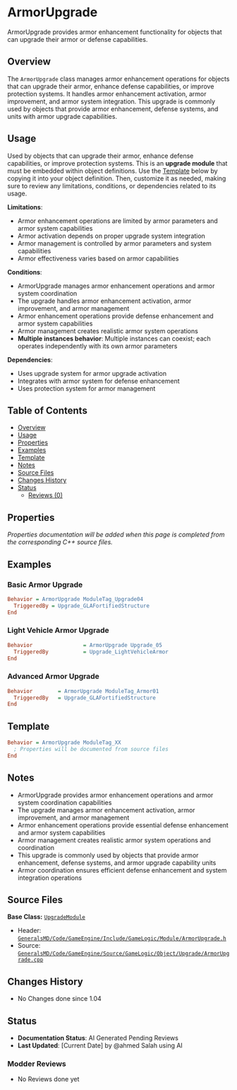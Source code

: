 # ArmorUpgrade

ArmorUpgrade provides armor enhancement functionality for objects that can upgrade their armor or defense capabilities.

## Overview

The `ArmorUpgrade` class manages armor enhancement operations for objects that can upgrade their armor, enhance defense capabilities, or improve protection systems. It handles armor enhancement activation, armor improvement, and armor system integration. This upgrade is commonly used by objects that provide armor enhancement, defense systems, and units with armor upgrade capabilities.

## Usage

Used by objects that can upgrade their armor, enhance defense capabilities, or improve protection systems. This is an **upgrade module** that must be embedded within object definitions. Use the [Template](#template) below by copying it into your object definition. Then, customize it as needed, making sure to review any limitations, conditions, or dependencies related to its usage.

**Limitations**:
- Armor enhancement operations are limited by armor parameters and armor system capabilities
- Armor activation depends on proper upgrade system integration
- Armor management is controlled by armor parameters and system capabilities
- Armor effectiveness varies based on armor capabilities

**Conditions**:
- ArmorUpgrade manages armor enhancement operations and armor system coordination
- The upgrade handles armor enhancement activation, armor improvement, and armor management
- Armor enhancement operations provide defense enhancement and armor system capabilities
- Armor management creates realistic armor system operations
- **Multiple instances behavior**: Multiple instances can coexist; each operates independently with its own armor parameters

**Dependencies**:
- Uses upgrade system for armor upgrade activation
- Integrates with armor system for defense enhancement
- Uses protection system for armor management

## Table of Contents

- [Overview](#overview)
- [Usage](#usage)
- [Properties](#properties)
- [Examples](#examples)
- [Template](#template)
- [Notes](#notes)
- [Source Files](#source-files)
- [Changes History](#changes-history)
- [Status](#status)
  - [Reviews (0)](#modder-reviews)

## Properties

*Properties documentation will be added when this page is completed from the corresponding C++ source files.*

## Examples

### Basic Armor Upgrade
```ini
Behavior = ArmorUpgrade ModuleTag_Upgrade04
  TriggeredBy = Upgrade_GLAFortifiedStructure
End
```

### Light Vehicle Armor Upgrade
```ini
Behavior                = ArmorUpgrade Upgrade_05
  TriggeredBy           = Upgrade_LightVehicleArmor
End
```

### Advanced Armor Upgrade
```ini
Behavior        = ArmorUpgrade ModuleTag_Armor01
  TriggeredBy   = Upgrade_GLAFortifiedStructure
End
```

## Template

```ini
Behavior = ArmorUpgrade ModuleTag_XX
  ; Properties will be documented from source files
End
```

## Notes

- ArmorUpgrade provides armor enhancement operations and armor system coordination capabilities
- The upgrade manages armor enhancement activation, armor improvement, and armor management
- Armor enhancement operations provide essential defense enhancement and armor system capabilities
- Armor management creates realistic armor system operations and coordination
- This upgrade is commonly used by objects that provide armor enhancement, defense systems, and armor upgrade capability units
- Armor coordination ensures efficient defense enhancement and system integration operations

## Source Files

**Base Class:** [`UpgradeModule`](../../GeneralsMD/Code/GameEngine/Include/GameLogic/Module/UpgradeModule.h)

- Header: [`GeneralsMD/Code/GameEngine/Include/GameLogic/Module/ArmorUpgrade.h`](../../GeneralsMD/Code/GameEngine/Include/GameLogic/Module/ArmorUpgrade.h)
- Source: [`GeneralsMD/Code/GameEngine/Source/GameLogic/Object/Upgrade/ArmorUpgrade.cpp`](../../GeneralsMD/Code/GameEngine/Source/GameLogic/Object/Upgrade/ArmorUpgrade.cpp)

## Changes History

- No Changes done since 1.04

## Status

- **Documentation Status**: AI Generated Pending Reviews 
- **Last Updated**: [Current Date] by @ahmed Salah using AI

### Modder Reviews 
- No Reviews done yet